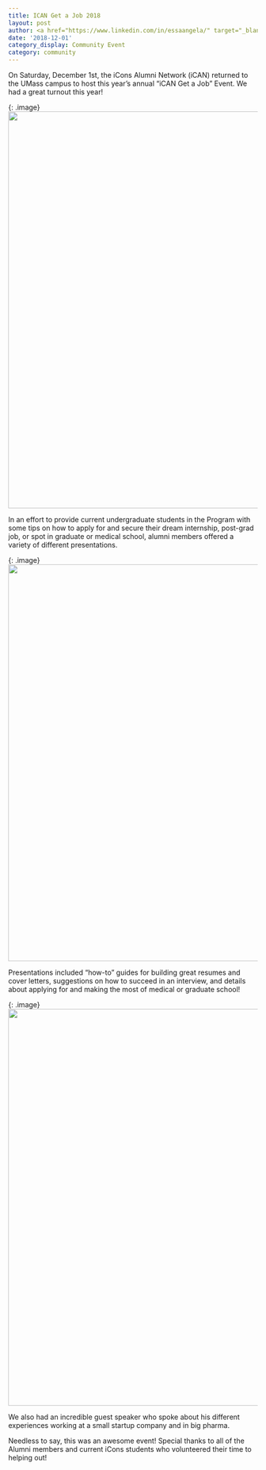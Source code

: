 ```yaml
---
title: ICAN Get a Job 2018
layout: post
author: <a href="https://www.linkedin.com/in/essaangela/" target="_blank">Angela Essa</a>
date: '2018-12-01'
category_display: Community Event
category: community
---
```

On Saturday, December 1st, the iCons Alumni Network (iCAN) returned to the UMass campus to host this year’s annual “iCAN Get a Job” Event. We had a great turnout this year!

{: .image}
<img src="/img/ican_get_a_job/DSC_0226.JPG" width="800" alt="" />

In an effort to provide current undergraduate students in the Program with some tips on how to apply for and secure their dream internship, post-grad job, or spot in graduate or medical school, alumni members offered a variety of different presentations.

{: .image}
<img src="/img/ican_get_a_job/DSC_0188.JPG" width="800" alt="" />

Presentations included “how-to” guides for building great resumes and cover letters, suggestions on how to succeed in an interview, and details about applying for and making the most of medical or graduate school!

{: .image}
<img src="/img/ican_get_a_job/DSC_0219.JPG" width="800" alt="" />

We also had an incredible guest speaker who spoke about his different experiences working at a small startup company and in big pharma.

Needless to say, this was an awesome event! Special thanks to all of the Alumni members and current iCons students who volunteered their time to helping out!

